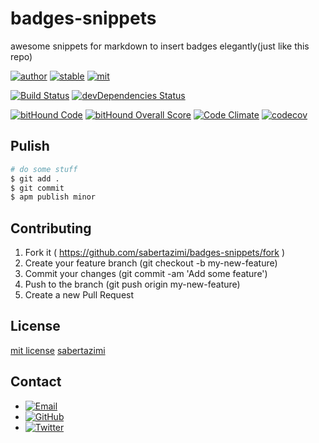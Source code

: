 # badges-snippets

awesome snippets for markdown to insert badges elegantly(just like this repo)

[![author](https://img.shields.io/badge/author-sabertazimi-lightgrey.svg)](https://github.com/sabertazimi)
[![stable](https://img.shields.io/badge/stability-stable-brightgreen.svg)](https://github.com/sabertazimi/bbadges-snippets)
[![mit](https://img.shields.io/badge/license-mit-brightgreen.svg)](https://raw.githubusercontent.com/sabertazimi/badges-snippets/master/LICENSE)

[![Build Status](https://travis-ci.org/sabertazimi/badges-snippets.svg?branch=master)](https://travis-ci.org/sabertazimi/badges-snippets)
[![devDependencies Status](https://david-dm.org/sabertazimi/badges-snippets/dev-status.svg?style=flat-square)](https://david-dm.org/sabertazimi/badges-snippets?type=dev)

[![bitHound Code](https://www.bithound.io/github/sabertazimi/badges-snippets/badges/code.svg)](https://www.bithound.io/github/sabertazimi/badges-snippets)
[![bitHound Overall Score](https://www.bithound.io/github/sabertazimi/badges-snippets/badges/score.svg)](https://www.bithound.io/github/sabertazimi/badges-snippets)
[![Code Climate](https://codeclimate.com/github/sabertazimi/badges-snippets/badges/gpa.svg)](https://codeclimate.com/github/sabertazimi/badges-snippets)
[![codecov](https://codecov.io/gh/sabertazimi/badges-snippets/branch/master/graph/badge.svg)](https://codecov.io/gh/sabertazimi/badges-snippets)

## Pulish

```sh
# do some stuff
$ git add .
$ git commit
$ apm publish minor
```

## Contributing

1. Fork it ( https://github.com/sabertazimi/badges-snippets/fork )
2. Create your feature branch (git checkout -b my-new-feature)
3. Commit your changes (git commit -am 'Add some feature')
4. Push to the branch (git push origin my-new-feature)
5. Create a new Pull Request

## License

[mit license](https://raw.githubusercontent.com/sabertazimi/badges-snippets/master/LICENSE) [sabertazimi](https://github.com/sabertazimi)

## Contact

*   [![Email](https://img.shields.io/badge/mailto-sabertazimi-brightgreen.svg?style=flat-square)](mailto:sabertazim@gmail.com)
*   [![GitHub](https://img.shields.io/badge/contact-github-000000.svg?style=flat-square)](https://github.com/sabertazimi)
*   [![Twitter](https://img.shields.io/badge/contact-twitter-blue.svg?style=flat-square)](https://twitter.com/sabertazimi)

